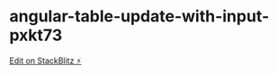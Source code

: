 # angular-table-update-with-input-pxkt73

[Edit on StackBlitz ⚡️](https://stackblitz.com/edit/angular-table-update-with-input-pxkt73)